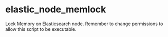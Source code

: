 # elastic_node_memlock
Lock Memory on Elasticsearch node. Remember to change permissions to allow this script to be executable.
